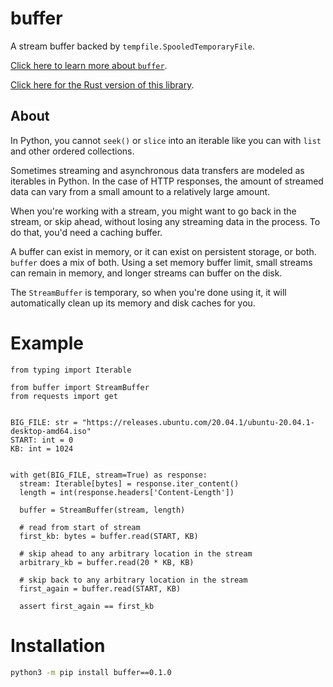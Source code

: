 # buffer

A stream buffer backed by `tempfile.SpooledTemporaryFile`. 

[Click here to learn more about `buffer`](https://alexdelorenzo.dev/programming/2019/04/14/buffer).

[Click here for the Rust version of this library](https://gitlab.com/thismachinechills/buffers-rs).

## About
In Python, you cannot `seek()` or `slice` into an iterable like you can with `list` and other ordered collections.

Sometimes streaming and asynchronous data transfers are modeled as iterables in Python. In the case of HTTP responses, the amount of streamed data can vary from a small amount to a relatively large amount.

When you're working with a stream, you might want to go back in the stream, or skip ahead, without losing any streaming data in the process. To do that, you'd need a caching buffer.

A buffer can exist in memory, or it can exist on persistent storage, or both. `buffer` does a mix of both. Using a set memory buffer limit, small streams can remain in memory, and longer streams can buffer on the disk.

The `StreamBuffer` is temporary, so when you're done using it, it will automatically clean up its memory and disk caches for you. 

# Example

```python3
from typing import Iterable

from buffer import StreamBuffer
from requests import get


BIG_FILE: str = "https://releases.ubuntu.com/20.04.1/ubuntu-20.04.1-desktop-amd64.iso"
START: int = 0
KB: int = 1024


with get(BIG_FILE, stream=True) as response:
  stream: Iterable[bytes] = response.iter_content()
  length = int(response.headers['Content-Length'])
  
  buffer = StreamBuffer(stream, length)

  # read from start of stream
  first_kb: bytes = buffer.read(START, KB)
  
  # skip ahead to any arbitrary location in the stream
  arbitrary_kb = buffer.read(20 * KB, KB)
  
  # skip back to any arbitrary location in the stream
  first_again = buffer.read(START, KB)
  
  assert first_again == first_kb
```

# Installation
```bash
python3 -m pip install buffer==0.1.0
```
